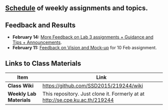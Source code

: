 ## [Schedule](Schedule.md) of weekly assignments and topics.

## Feedback and Results
- __February 14:__ [More Feedback on Lab 3 assignments + Guidance and Tips + Announcements](https://docs.google.com/document/d/1HRUg6MfWvXEZsRorhN8fWyTB5l98V9Yz6XzOS1n5AmA/edit).
- __February 11:__ [Feedback on Vision and Mock-up](https://github.com/SSD2015/219244/wiki/Vision%20Feedback) for 10 Feb assignment.

## Links to Class Materials

| Item | Link |
| -------------- | -------------------------------------- |
| __Class Wiki__ | https://github.com/SSD2015/219244/wiki |
| __Weekly Lab Materials__ | This repository. Just clone it. Formerly at at http://se.cpe.ku.ac.th/219244 |
